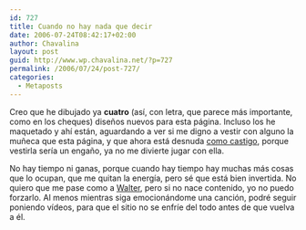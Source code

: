 ```yaml
---
id: 727
title: Cuando no hay nada que decir
date: 2006-07-24T08:42:17+02:00
author: Chavalina
layout: post
guid: http://www.wp.chavalina.net/?p=727
permalink: /2006/07/24/post-727/
categories:
  - Metaposts
---
```

Creo que he dibujado ya **cuatro** (as&iacute;, con letra, que parece más importante, como en los cheques) dise&ntilde;os nuevos para esta página. Incluso los he maquetado y ah&iacute; están, aguardando a ver si me digno a vestir con alguno la mu&ntilde;eca que esta página, y que ahora está desnuda <a href="http://chavalina.net/comentar.php?idpost=564&#038;q=dise%F1o" target="_blank">como castigo</a>, porque vestirla ser&iacute;a un enga&ntilde;o, ya no me divierte jugar con ella. 

No hay tiempo ni ganas, porque cuando hay tiempo hay muchas más cosas que lo ocupan, que me quitan la energ&iacute;a, pero sé que está bien invertida. No quiero que me pase como a <a href="http://www.htmllife.com/archivos/adios-html-life-adios/" target="_blank">Walter</a>, pero si no nace contenido, yo no puedo forzarlo. Al menos mientras siga emocionándome una canción, podré seguir poniendo v&iacute;deos, para que el sitio no se enfr&iacute;e del todo antes de que vuelva a él.
